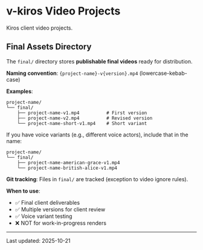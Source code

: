 # v-kiros Video Projects

Kiros client video projects.

## Final Assets Directory

The `final/` directory stores **publishable final videos** ready for distribution.

**Naming convention**: `{project-name}-v{version}.mp4` (lowercase-kebab-case)

**Examples**:
```
project-name/
└── final/
    ├── project-name-v1.mp4          # First version
    ├── project-name-v2.mp4          # Revised version
    └── project-name-short-v1.mp4    # Short variant
```

If you have voice variants (e.g., different voice actors), include that in the name:
```
project-name/
└── final/
    ├── project-name-american-grace-v1.mp4
    └── project-name-british-alice-v1.mp4
```

**Git tracking**: Files in `final/` are tracked (exception to video ignore rules).

**When to use**:
- ✅ Final client deliverables
- ✅ Multiple versions for client review
- ✅ Voice variant testing
- ❌ NOT for work-in-progress renders

---

Last updated: 2025-10-21
